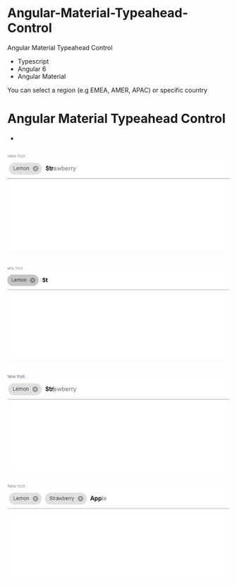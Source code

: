 # Angular-Material-Typeahead-Control
Angular Material Typeahead Control

* Typescript
* Angular 6 
* Angular Material

You can select a region (e.g EMEA, AMER, APAC) or specific country

# Angular Material Typeahead Control
-
![](images/typeahead001.JPG?raw=true)
-
![](images/typeahead002.JPG?raw=true)
-
![](images/typeahead003.JPG?raw=true)
-
![](images/typeahead004.JPG?raw=true)

